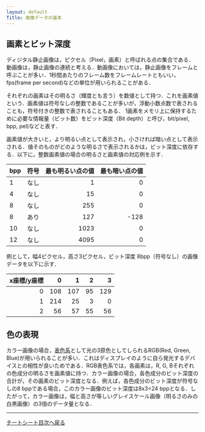 ```yaml
---
layout: default
Title: 画像データの基本
---
```

## 画素とビット深度
ディジタル静止画像は，ピクセル（Pixel，画素）と呼ばれる点の集合である．動画像は，静止画像の連続と考える．動画像においては，静止画像をフレームと呼ぶことが多い．1秒間あたりのフレーム数をフレームレートともいい，fps(frame per second)などの単位が用いられることがある．

それぞれの画素はその明るさ（輝度とも言う）を数値として持つ．これを画素値という．画素値は符号なしの整数であることが多いが，浮動小数点数で表されることも，符号付きの整数で表されることもある．
1画素をメモリ上に保持するために必要な情報量（ビット数）をビット深度（Bit depth）と呼び，bit/pixel, bpp, pel)などと表す．

画素値が大きいと，より明るい点として表示され，小さければ暗い点として表示される．値そのものがどのような明るさで表示されるかは，ビット深度に依存する．以下に，整数画素値の場合の明るさと画素値の対応例を示す．

|bpp|符号|最も明るい点の値|最も暗い点の値|
|---|---|---:|---:|
|1|なし|1|0|
|4|なし|15|0|
|8|なし|255|0|
|8|あり|127|-128|
|10|なし|1023|0|
|12|なし|4095|0|

例として，幅4ピクセル，高さ3ピクセル，ビット深度 8bpp（符号なし）の画像データを以下に示す．

|x座標/y座標|0|1|2|3|
|---:|---:|---:|---:|---:|
|0|108|107|95|129|
|1|214|25|3|0|
|2|56|57|55|56|

## 色の表現
カラー画像の場合，[表色系](./ColorSpace.md)として光の3原色としてしられるRGB(Red, Green, Blue)が用いられることが多い．これはディスプレイのように自ら発光するデバイスとの相性が良いためである．RGB表色系では，各画素は，R, G, Bそれぞれの色成分の明るさを画素値に持つ．カラー画像の場合，各色成分のビット深度の合計が，その画素のビット深度となる．例えば，各色成分のビット深度が符号なしの8 bppである場合，このカラー画像のビット深度は8x3=24 bppとなる．したがって，カラー画像は，幅と高さが等しいグレイスケール画像（明るさのみの白黒画像）の3倍のデータ量となる．

----
[チートシート目次へ戻る](./index.md)
